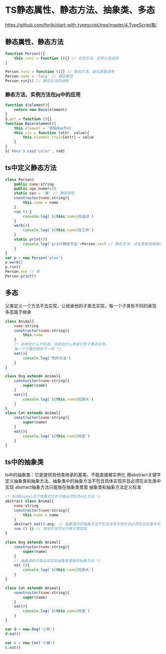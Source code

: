 # TS静态属性、静态方法、抽象类、多态

https://github.com/forijk/start-with-typescript/tree/master/4.TypeScript类/

## 静态属性、静态方法

```js
function Person(){
	this.run1 = function (){} // 实例方法，实例化后调用
}

Person.run2 = function (){} // 静态方法，类名直接调用
Person.name = 'lucy' // 静态属性
Person.run2() // 静态方法的调用
```

### 静态方法、实例方法在jq中的应用

```js
function $(element){
	return new Base(element)
}
$.get = function (){}
function Base(element){
	this.element = '获取dom节点'
	this.css = function (attr, value){
		this.element.style[attr] = value
	}
}
$('#box').css('color', red)
```

## ts中定义静态方法

```js
class Person{
	public name:string
	public age:numer=20
	static sex = '男' // 静态属性
	constructor(name:string){
		this.name = name
	}
	run () {
		console.log(`${this.name}在运动`)
	}
	work(){
		console.log(`${this.name}在工作`)
	}
	static print(){
		console.log('print静态方法'+Person.sex) // 静态方法，没法直接调用类的属性
	}
}
var p = new Person('alex')
p.work()
p.run()
Person.sex // 男
Person.print()
```

## 多态

父类定义一个方法不去实现，让继承他的子类去实现，每一个子类有不同的表现
多态属于继承

```js
class Animal{
	name:string
	constructor(name:string){
		this.name
	}
	/* 具体吃什么不知道，具体吃什么继承它的子类去实现，
	每一个子类的表现不一样 */
	eat(){
		console.log('吃的方法')
	}
}

class Dog extends Animal{
	consturctor(name:string){
		super(name)
	}
	eat(){
		console.log(`${this.name}吃骨头`)
	}
}
class Cat extends Animal{
	constructor(name:string){
		super(name)
	}
	eat(){
		console.log(`${this.name}吃鱼`)
	}
}
```

## ts中的抽象类

ts中的抽象类：它是提供其他类继承的基类，不能直接被实例化
用abstract关键字定义抽象类和抽象方法，抽象类中的抽象方法不包含具体实现并且必须在派生类中实现
abstract抽象方法只能放在抽象类里面
抽象类和抽象方法定义标准

```js
/* 标准Animal这个类要求它的子类必须包含eat方法 */
abstract class Animal{
	name:string
	constructor(name:string){
		this.name = name
	}
	abstract eat():any; // 抽象类中的抽象方法不包含具体实现并且必须在派生类中实现
	run () {} // 其他方法可以不再子类实现	
}

class Dog extends Animal{
	constructor(name:string){
		super(name)
	}
	/* 抽象类的子类必须实现抽象类里面的抽象方法 */
	eat (){
		console.log(`${this.name}吃骨头`)
	}
}

class Cat extends Animal{
	constructor(name:string){
		super(name)
	}
	eat(){
		console.log(`${this.name}吃鱼`)
	}
}

var d = new Dog('小狗')
d.eat()

var c = new Cat('小猫')
c.eat()
```
